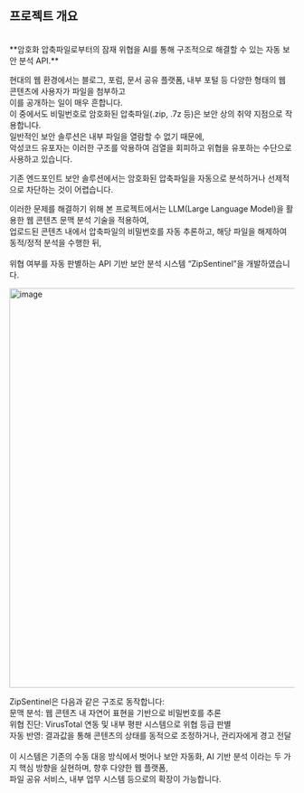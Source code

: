 ## 프로젝트 개요
<br/>
**암호화 압축파일로부터의 잠재 위협을 AI를 통해 구조적으로 해결할 수 있는 자동 보안 분석 API.** <br/>

현대의 웹 환경에서는 블로그, 포럼, 문서 공유 플랫폼, 내부 포털 등 다양한 형태의 웹 콘텐츠에 사용자가 파일을 첨부하고 
<br/> 이를 공개하는 일이 매우 흔합니다. 
<br/>이 중에서도 비밀번호로 암호화된 압축파일(.zip, .7z 등)은 보안 상의 취약 지점으로 작용합니다. <br/>
일반적인 보안 솔루션은 내부 파일을 열람할 수 없기 때문에, <br/>악성코드 유포자는 이러한 구조를 악용하여 검열을 회피하고 위협을 유포하는 수단으로 사용하고 있습니다.<br/>

기존 엔드포인트 보안 솔루션에서는 암호화된 압축파일을 자동으로 분석하거나 선제적으로 차단하는 것이 어렵습니다.<br/>

이러한 문제를 해결하기 위해 본 프로젝트에서는 LLM(Large Language Model)을 활용한 웹 콘텐츠 문맥 분석 기술을 적용하여, 
<br/>업로드된 콘텐츠 내에서 압축파일의 비밀번호를 자동 추론하고, 해당 파일을 해제하여 동적/정적 분석을 수행한 뒤,<br/>
<br/>위협 여부를 자동 판별하는 API 기반 보안 분석 시스템 “ZipSentinel”을 개발하였습니다.<br/>



<img width="707" alt="image" src="https://github.com/user-attachments/assets/34a00cdf-b594-43a5-abab-164e540ee388" />




ZipSentinel은 다음과 같은 구조로 동작합니다: <br/>
문맥 분석: 웹 콘텐츠 내 자연어 표현을 기반으로 비밀번호를 추론<br/>
위협 진단: VirusTotal 연동 및 내부 평판 시스템으로 위협 등급 판별<br/>
자동 반영: 결과값을 통해 콘텐츠의 상태를 동적으로 조정하거나, 관리자에게 경고 전달<br/>
<br/>
이 시스템은 기존의 수동 대응 방식에서 벗어나 보안 자동화, AI 기반 분석 이라는 두 가지 핵심 방향을 실현하며, 향후 다양한 웹 플랫폼, <br/> 파일 공유 서비스, 내부 업무 시스템 등으로의 확장이 가능합니다.
